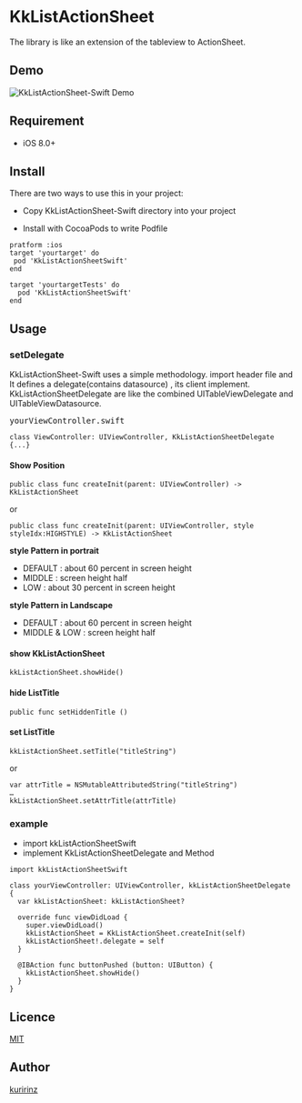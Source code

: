 # KkListActionSheet
The library is like an extension of the tableview to ActionSheet.


## Demo
![KkListActionSheet-Swift Demo](KkListActionSheetExample/SampleMovie.gif)

## Requirement
* iOS 8.0+

## Install
There are two ways to use this in your project:

* Copy KkListActionSheet-Swift directory into your project

* Install with CocoaPods to write Podfile

```
pratform :ios
target 'yourtarget' do
 pod 'KkListActionSheetSwift'
end

target 'yourtargetTests' do
  pod 'KkListActionSheetSwift'
end
```

## Usage
### setDelegate
KkListActionSheet-Swift uses a simple methodology. import header file and It defines a delegate(contains datasource)
, its client implement. KkListActionSheetDelegate are like the combined UITableViewDelegate and UITableViewDatasource.

<kbd>yourViewController.swift</kbd>
```
class ViewController: UIViewController, KkListActionSheetDelegate {...}
```

#### Show Position
```
public class func createInit(parent: UIViewController) -> KkListActionSheet
```
or
```
public class func createInit(parent: UIViewController, style styleIdx:HIGHSTYLE) -> KkListActionSheet
```

**style Pattern in portrait**
* DEFAULT : about 60 percent in screen height
* MIDDLE  : screen height half
* LOW     : about 30 percent in screen height

**style Pattern in Landscape**
* DEFAULT : about 60 percent in screen height
* MIDDLE & LOW : screen height half

#### show KkListActionSheet
```
kkListActionSheet.showHide()
```

#### hide ListTitle
```
public func setHiddenTitle ()
```

#### set ListTitle
```
kkListActionSheet.setTitle("titleString")
```
or
```
var attrTitle = NSMutableAttributedString("titleString")
…
kkListActionSheet.setAttrTitle(attrTitle)
```

### example
* import kkListActionSheetSwift
* implement KkListActionSheetDelegate and Method
```
import kkListActionSheetSwift

class yourViewController: UIViewController, kkListActionSheetDelegate {
  var kkListActionSheet: kkListActionSheet?

  override func viewDidLoad {
    super.viewDidLoad()
    kkListActionSheet = KkListActionSheet.createInit(self)
    kkListActionSheet!.delegate = self
  }

  @IBAction func buttonPushed (button: UIButton) {
    kkListActionSheet.showHide()
  }
}
```

## Licence
[MIT](https://github.com/kuririnz/KkListActionSheet-SWIFT/blob/develop/LICENSE)

## Author
[kuririnz](https://github.com/kuririnz)
